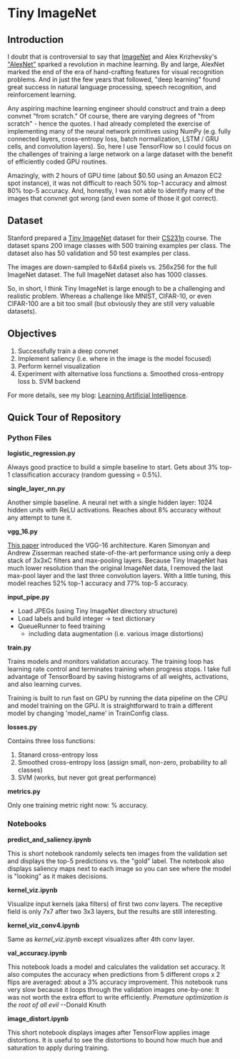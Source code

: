 # Tiny ImageNet

## Introduction

I doubt that is controversial to say that [ImageNet](http://www.image-net.org/) and Alex Krizhevsky's ["AlexNet"](https://papers.nips.cc/paper/4824-imagenet-classification-with-deep-convolutional-neural-networks) sparked a revolution in machine learning. By and large, AlexNet marked the end of the era of hand-crafting features for visual recognition problems. And in just the few years that followed, "deep learning" found great success in natural language processing, speech recognition, and reinforcement learning.

Any aspiring machine learning engineer should construct and train a deep convnet "from scratch."  Of course, there are varying degrees of "from scratch" - hence the quotes. I had already completed the exercise of implementing many of the neural network primitives using NumPy (e.g. fully connected layers, cross-entropy loss, batch normalization, LSTM / GRU cells, and convolution layers). So, here I use TensorFlow so I could focus on the challenges of training a large network on a large dataset with the benefit of efficiently coded GPU routines.

Amazingly, with 2 hours of GPU time (about $0.50 using an Amazon EC2 spot instance), it was not difficult to reach 50% top-1 accuracy and almost 80% top-5 accuracy. And, honestly, I was not able to identify many of the images that convnet got wrong (and even some of those it got correct).

## Dataset

Stanford prepared a [Tiny ImageNet](https://tiny-imagenet.herokuapp.com/) dataset for their [CS231n](http://cs231n.stanford.edu/) course. The dataset spans 200 image classes with 500 training examples per class. The dataset also has 50 validation and 50 test examples per class.

The images are down-sampled to 64x64 pixels vs. 256x256 for the full ImageNet dataset. The full ImageNet dataset also has 1000 classes. 

So, in short, I think Tiny ImageNet is large enough to be a challenging and realistic problem. Whereas a challenge like MNIST, CIFAR-10, or even CIFAR-100 are a bit too small (but obviously they are still very valuable datasets).

## Objectives

1. Successfully train a deep convnet
2. Implement saliency (i.e. where in the image is the model focused)
3. Perform kernel visualization
4. Experiment with alternative loss functions
    a. Smoothed cross-entropy loss
    b. SVM backend

For more details, see my blog: [Learning Artificial Intelligence](https://pat-coady.github.io).

## Quick Tour of Repository

### Python Files

**logistic_regression.py**

Always good practice to build a simple baseline to start. Gets about 3% top-1 classification accuracy (random guessing = 0.5%).

**single_layer_nn.py**

Another simple baseline. A neural net with a single hidden layer: 1024 hidden units with ReLU activations. Reaches about 8% accuracy without any attempt to tune it.

**vgg_16.py**

[This paper](https://arxiv.org/pdf/1409.1556.pdf) introduced the VGG-16 architecture. Karen Simonyan and Andrew Zisserman reached state-of-the-art performance using only a deep stack of 3x3xC filters and max-pooling layers. Because Tiny ImageNet has much lower resolution than the original ImageNet data, I removed the last max-pool layer and the last three convolution layers. With a little tuning, this model reaches 52% top-1 accuracy and 77% top-5 accuracy.

**input_pipe.py**

* Load JPEGs (using Tiny ImageNet directory structure)
* Load labels and build integer -> text dictionary
* QueueRunner to feed training
    * including data augmentation (i.e. various image distortions)

**train.py**

Trains models and monitors validation accuracy. The training loop has learning rate control and terminates training when progress stops. I take full advantage of TensorBoard by saving histograms of all weights, activations, and also learning curves.

Training is built to run fast on GPU by running the data pipeline on the CPU and model training on the GPU. It is straightforward to train a different model by changing 'model_name' in TrainConfig class.

**losses.py**

Contains three loss functions: 

1. Stanard cross-entropy loss
2. Smoothed cross-entropy loss (assign small, non-zero, probability to all classes)
3. SVM (works, but never got great performance)

**metrics.py**

Only one training metric right now: % accuracy.

### Notebooks

**predict_and_saliency.ipynb**

This is short notebook randomly selects ten images from the validation set and displays the top-5 predictions vs. the "gold" label. The notebook also displays saliency maps next to each image so you can see where the model is "looking" as it makes decisions.

**kernel_viz.ipynb**

Visualize input kernels (aka filters) of first two conv layers. The receptive field is only 7x7 after two 3x3 layers, but the results are still interesting.

**kernel_viz_conv4.ipynb**

Same as *kernel_viz.ipynb* except visualizes after 4th conv layer.

**val_accuracy.ipynb**

This notebook loads a model and calculates the validation set accuracy. It also computes the accuracy when predictions from 5 different crops x 2 flips are averaged: about a 3% accuracy improvement. This notebook runs very slow because it loops through the validation images one-by-one: It was not worth the extra effort to write efficiently. *Premature optimization is the root of all evil* --Donald Knuth

**image_distort.ipynb**

This short notebook displays images after TensorFlow applies image distortions. It is useful to see the distortions to bound how much hue and saturation to apply during training.


